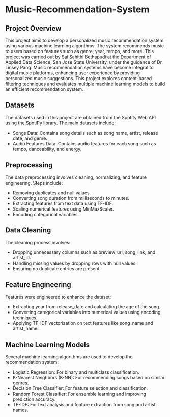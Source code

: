 # Music-Recommendation-System

## Project Overview
This project aims to develop a personalized music recommendation system using various machine learning algorithms. The system recommends music to users based on features such as genre, year, tempo, and more. This project was carried out by Sai Sahithi Bethapudi at the Department of Applied Data Science, San Jose State University, under the guidance of Dr. Linsey Pang.
Music recommendation systems have become integral to digital music platforms, enhancing user experience by providing personalized music suggestions. This project explores content-based filtering techniques and evaluates multiple machine learning models to build an efficient recommendation system.

## Datasets
The datasets used in this project are obtained from the Spotify Web API using the SpotiPy library. The main datasets include:
- Songs Data: Contains song details such as song name, artist, release date, and genre.
- Audio Features Data: Contains audio features for each song such as tempo, danceability, and energy.

## Preprocessing
The data preprocessing involves cleaning, normalizing, and feature engineering. Steps include:
- Removing duplicates and null values.
- Converting song duration from milliseconds to minutes.
- Extracting features from text data using TF-IDF.
- Scaling numerical features using MinMaxScaler.
- Encoding categorical variables.
 
## Data Cleaning
The cleaning process involves:
- Dropping unnecessary columns such as preview_url, song_link, and artist_id.
- Handling missing values by dropping rows with null values.
- Ensuring no duplicate entries are present.
 
## Feature Engineering
Features were engineered to enhance the dataset:
- Extracting year from release_date and calculating the age of the song.
- Converting categorical variables into numerical values using encoding techniques.
- Applying TF-IDF vectorization on text features like song_name and artist_name.
 
 ## Machine Learning Models
Several machine learning algorithms are used to develop the recommendation system:
- Logistic Regression: For binary and multiclass classification.
- K-Nearest Neighbors (K-NN): For recommending songs based on similar genres.
- Decision Tree Classifier: For feature selection and classification.
- Random Forest Classifier: For ensemble learning and improving prediction accuracy.
- TF-IDF: For text analysis and feature extraction from song and artist names.
